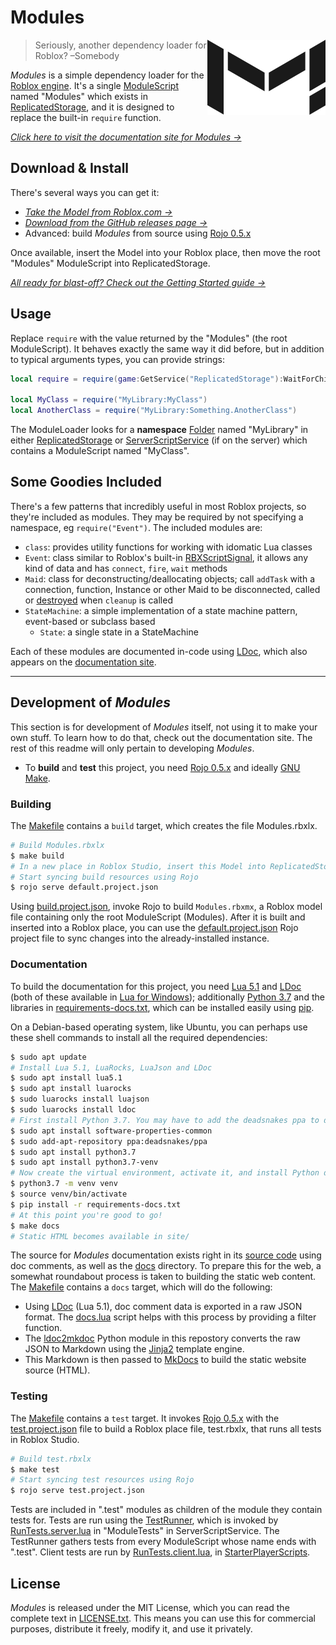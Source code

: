 # Modules

<img align="right" src="docs/Modules-black.png">

> Seriously, another dependency loader for Roblox? &ndash;Somebody

_Modules_ is a simple dependency loader for the [Roblox engine](https://www.roblox.com). It's a single [ModuleScript](https://developer.roblox.com/en-us/api-reference/class/ModuleScript) named "Modules" which exists in [ReplicatedStorage](https://developer.roblox.com/en-us/api-reference/class/ReplicatedStorage), and it is designed to replace the built-in `require` function.

_[Click here to visit the documentation site for Modules &rarr;](https://modules.ozzypig.com)_

## Download & Install

There's several ways you can get it:

* _[Take the Model from Roblox.com &rarr;](https://www.roblox.com/library/5517888456/Modules-v1-0-0)_
* _[Download from the GitHub releases page &rarr;](https://github.com/Ozzypig/Modules/releases/)_
* Advanced: build _Modules_ from source using [Rojo 0.5.x](https://github.com/Roblox/rojo)

Once available, insert the Model into your Roblox place, then move the root "Modules" ModuleScript into ReplicatedStorage.

_[All ready for blast-off? Check out the Getting Started guide &rarr;](https://modules.ozzypig.com/getting-started/)_

## Usage

Replace `require` with the value returned by the "Modules" (the root ModuleScript). It behaves exactly the same way it did before, but in addition to typical arguments types, you can provide strings:

```lua
local require = require(game:GetService("ReplicatedStorage"):WaitForChild("Modules"))

local MyClass = require("MyLibrary:MyClass")
local AnotherClass = require("MyLibrary:Something.AnotherClass")
```

The ModuleLoader looks for a **namespace** [Folder](https://developer.roblox.com/en-us/api-reference/class/Folder) named "MyLibrary" in either [ReplicatedStorage](https://developer.roblox.com/en-us/api-reference/class/ReplicatedStorage) or [ServerScriptService](https://developer.roblox.com/en-us/api-reference/class/ServerScriptService) (if on the server) which contains a ModuleScript named "MyClass".

## Some Goodies Included

There's a few patterns that incredibly useful in most Roblox projects, so they're included as modules. They may be required by not specifying a namespace, eg `require("Event")`. The included modules are:

- `class`: provides utility functions for working with idomatic Lua classes
- `Event`: class similar to Roblox's built-in [RBXScriptSignal](https://developer.roblox.com/en-us/api-reference/datatype/RBXScriptSignal), it allows any kind of data and has `connect`, `fire`, `wait` methods
- `Maid`: class for deconstructing/deallocating objects; call `addTask` with a connection, function, Instance or other Maid to be disconnected, called or [destroyed](https://developer.roblox.com/en-us/api-reference/function/Instance/Destroy) when `cleanup` is called
- `StateMachine`: a simple implementation of a state machine pattern, event-based or subclass based
	- `State`: a single state in a StateMachine

Each of these modules are documented in-code using [LDoc](https://github.com/stevedonovan/LDoc), which also appears on the [documentation site](https://modules.ozzypig.com/).

---

## Development of _Modules_

This section is for development of _Modules_ itself, not using it to make your own stuff. To learn how to do that, check out the documentation site. The rest of this readme will only pertain to developing _Modules_.

  * To **build** and **test** this project, you need [Rojo 0.5.x](https://github.com/Roblox/rojo) and ideally [GNU Make](https://www.gnu.org/software/make/).

### Building

The [Makefile](Makefile) contains a `build` target, which creates the file Modules.rbxlx.

```sh
# Build Modules.rbxlx
$ make build
# In a new place in Roblox Studio, insert this Model into ReplicatedStorage.
# Start syncing build resources using Rojo
$ rojo serve default.project.json
```

Using [build.project.json](build.project.json), invoke Rojo to build `Modules.rbxmx`, a Roblox model file containing only the root ModuleScript (Modules). After it is built and inserted into a Roblox place, you can use the [default.project.json](default.project.json) Rojo project file to sync changes into the already-installed instance.

### Documentation

To build the documentation for this project, you need [Lua 5.1](https://lua.org) and [LDoc](https://github.com/stevedonovan/LDoc) (both of these available in [Lua for Windows](https://github.com/rjpcomputing/luaforwindows)); additionally [Python 3.7](https://www.python.org/) and the libraries in [requirements-docs.txt](requirements-docs.txt), which can be installed easily using [pip](https://pip.pypa.io/en/stable/).

On a Debian-based operating system, like Ubuntu, you can perhaps use these shell commands to install all the required dependencies:

```sh
$ sudo apt update
# Install Lua 5.1, LuaRocks, LuaJson and LDoc
$ sudo apt install lua5.1
$ sudo apt install luarocks
$ sudo luarocks install luajson
$ sudo luarocks install ldoc
# First install Python 3.7. You may have to add the deadsnakes ppa to do this:
$ sudo apt install software-properties-common
$ sudo add-apt-repository ppa:deadsnakes/ppa
$ sudo apt install python3.7
$ sudo apt install python3.7-venv
# Now create the virtual environment, activate it, and install Python dependencies
$ python3.7 -m venv venv
$ source venv/bin/activate
$ pip install -r requirements-docs.txt
# At this point you're good to go!
$ make docs
# Static HTML becomes available in site/
```

The source for _Modules_ documentation exists right in its [source code](src/) using doc comments, as well as the [docs](docs/) directory. To prepare this for the web, a somewhat roundabout process is taken to building the static web content. The [Makefile](Makefile) contains a `docs` target, which will do the following:

* Using [LDoc](https://github.com/stevedonovan/LDoc) (Lua 5.1), doc comment data is exported in a raw JSON format. The [docs.lua](docs.lua) script helps with this process by providing a filter function.
* The [ldoc2mkdoc](ldoc2mkdoc/) Python module in this repostory converts the raw JSON to Markdown using the [Jinja2](https://palletsprojects.com/p/jinja/) template engine.
* This Markdown is then passed to [MkDocs](https://www.mkdocs.org/) to build the static website source (HTML).

### Testing

The [Makefile](Makefile) contains a `test` target. It invokes [Rojo 0.5.x](https://github.com/Roblox/rojo) with the [test.project.json](test.project.json) file to build a Roblox place file, test.rbxlx, that runs all tests in Roblox Studio.

```sh
# Build test.rbxlx
$ make test
# Start syncing test resources using Rojo
$ rojo serve test.project.json
```

Tests are included in ".test" modules as children of the module they contain tests for. Tests are run using the [TestRunner](test/ReplicatedStorage/TestRunner.lua), which is invoked by [RunTests.server.lua](test/ServerScriptService/ModulesTest/RunTests.server.lua) in "ModuleTests" in ServerScriptService. The TestRunner gathers tests from every ModuleScript whose name ends with ".test". Client tests are run by [RunTests.client.lua](test/StarterPlayer/StarterPlayerScripts/RunTests.client.lua), in [StarterPlayerScripts](https://developer.roblox.com/en-us/api-reference/class/StarterPlayerScripts).

## License

_Modules_ is released under the MIT License, which you can read the complete text in [LICENSE.txt](LICENSE.txt). This means you can use this for commercial purposes, distribute it freely, modify it, and use it privately.
